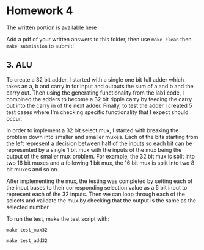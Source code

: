 # Homework 4
The written portion is available [here](https://docs.google.com/document/d/1XybXmTD5-NTJ1gfLq3tYb-wUUDJGZS8xgO912DLf50Q/edit?usp=sharing)

Add a pdf of your written answers to this folder, then use `make clean` then `make submission` to submit!



## 3. ALU

To create a 32 bit adder, I started with a single one bit full adder which takes an a, b and carry in for input and outputs the sum of a and b and the carry out. Then using the generating functionality from the lab1 code, I combined the adders to become a 32 bit ripple carry by feeding the carry out into the carry in of the next adder. Finally, to test the adder I created 5 test cases where I'm checking specific functionality that I expect should occur.

In order to implement a 32 bit select mux, I started with breaking the problem down into smaller and smaller muxes. Each of the bits starting from the left represent a decision between half of the inputs so each bit can be represented by a single 1 bit mux with the inputs of the mux being the output of the smaller mux problem. For example, the 32 bit mux is split into two 16 bit muxes and a following 1 bit mux, the 16 bit mux is split into two 8 bit muxes and so on. 

After implementing the mux, the testing was completed by setting each of the input buses to their corresponding selection value as a 5 bit input to represent each of the 32 inputs. Then we can loop through each of the selects and validate the mux by checking that the output is the same as the selected number.

To run the test, make the test script with:

```make test_mux32```

```make test_add32```


